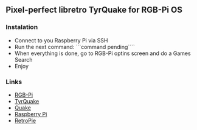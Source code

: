 ## Pixel-perfect libretro TyrQuake for RGB-Pi OS

### Instalation

* Connect to you Raspberry Pi via SSH
* Run the next command:
```command pending````
* When everything is done, go to RGB-Pi optins screen and do a Games Search
* Enjoy

### Links

* [RGB-Pi](https://www.rgb-pi.com/)
* [TyrQuake](https://docs.libretro.com/library/tyrquake/)
* [Quake](https://en.wikipedia.org/wiki/Quake_(video_game))
* [Raspberry Pi](https://www.raspberrypi.org/)
* [RetroPie](https://retropie.org.uk/)
